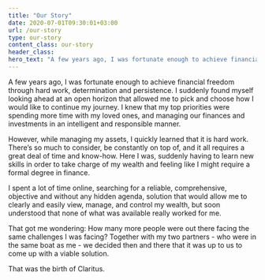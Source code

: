 ```yaml
---
title: "Our Story"
date: 2020-07-01T09:30:01+03:00
url: /our-story
type: our-story
content_class: our-story
header_class: 
hero_text: "A few years ago, I was fortunate enough to achieve financial freedom through hard work, determination and persistence."
---
```

A few years ago, I was fortunate enough to achieve financial freedom through hard work, determination and persistence. I suddenly found myself looking ahead at an open horizon that allowed me to pick and choose how I would like to continue my journey. I knew that my top priorities were spending more time with my loved ones, and managing our finances and investments in an intelligent and responsible manner.

However,  while managing my assets, I quickly learned that it is hard work. There’s so much to consider, be constantly on top of, and it all requires a great deal of time and know-how. Here I was, suddenly having to learn new skills in order to take charge of my wealth and feeling like I might require a formal degree in finance.

I spent a lot of time online, searching for a reliable, comprehensive, objective and without any hidden agenda, solution that would allow me to clearly and easily view, manage, and control my wealth, but soon understood that none of what was available really worked for me.

That got me wondering: How many more people were out there facing the same challenges I was facing? Together with my two partners - who were in the same boat as me  - we decided then and there that it was up to us to come up with a viable solution.

That was the birth of Claritus.
